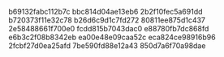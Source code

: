 b69132fabc112b7c
bbc814d04ae13eb6
2b2f10fec5a691dd
b720373f11e32c78
b26d6c9d1c7fd272
80811ee875d1c437
2e58488661f700e0
fcdd815b7043dac0
e88780fb7dc868fd
e6b3c2f08b8342eb
ea00e48e09caa52c
eca824ce98916b96
2fcbf27d0ea25afd
7be590fd88e12a43
850d7a6f70a98dae
